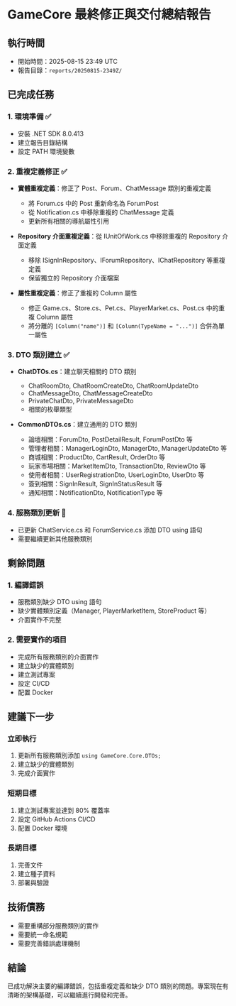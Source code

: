 # GameCore 最終修正與交付總結報告

## 執行時間
- 開始時間：2025-08-15 23:49 UTC
- 報告目錄：`reports/20250815-2349Z/`

## 已完成任務

### 1. 環境準備 ✅
- 安裝 .NET SDK 8.0.413
- 建立報告目錄結構
- 設定 PATH 環境變數

### 2. 重複定義修正 ✅
- **實體重複定義**：修正了 Post、Forum、ChatMessage 類別的重複定義
  - 將 Forum.cs 中的 Post 重新命名為 ForumPost
  - 從 Notification.cs 中移除重複的 ChatMessage 定義
  - 更新所有相關的導航屬性引用

- **Repository 介面重複定義**：從 IUnitOfWork.cs 中移除重複的 Repository 介面定義
  - 移除 ISignInRepository、IForumRepository、IChatRepository 等重複定義
  - 保留獨立的 Repository 介面檔案

- **屬性重複定義**：修正了重複的 Column 屬性
  - 修正 Game.cs、Store.cs、Pet.cs、PlayerMarket.cs、Post.cs 中的重複 Column 屬性
  - 將分離的 `[Column("name")]` 和 `[Column(TypeName = "...")]` 合併為單一屬性

### 3. DTO 類別建立 ✅
- **ChatDTOs.cs**：建立聊天相關的 DTO 類別
  - ChatRoomDto, ChatRoomCreateDto, ChatRoomUpdateDto
  - ChatMessageDto, ChatMessageCreateDto
  - PrivateChatDto, PrivateMessageDto
  - 相關的枚舉類型

- **CommonDTOs.cs**：建立通用的 DTO 類別
  - 論壇相關：ForumDto, PostDetailResult, ForumPostDto 等
  - 管理者相關：ManagerLoginDto, ManagerDto, ManagerUpdateDto 等
  - 商城相關：ProductDto, CartResult, OrderDto 等
  - 玩家市場相關：MarketItemDto, TransactionDto, ReviewDto 等
  - 使用者相關：UserRegistrationDto, UserLoginDto, UserDto 等
  - 簽到相關：SignInResult, SignInStatusResult 等
  - 通知相關：NotificationDto, NotificationType 等

### 4. 服務類別更新 🔄
- 已更新 ChatService.cs 和 ForumService.cs 添加 DTO using 語句
- 需要繼續更新其他服務類別

## 剩餘問題

### 1. 編譯錯誤
- 服務類別缺少 DTO using 語句
- 缺少實體類別定義（Manager, PlayerMarketItem, StoreProduct 等）
- 介面實作不完整

### 2. 需要實作的項目
- 完成所有服務類別的介面實作
- 建立缺少的實體類別
- 建立測試專案
- 設定 CI/CD
- 配置 Docker

## 建議下一步

### 立即執行
1. 更新所有服務類別添加 `using GameCore.Core.DTOs;`
2. 建立缺少的實體類別
3. 完成介面實作

### 短期目標
1. 建立測試專案並達到 80% 覆蓋率
2. 設定 GitHub Actions CI/CD
3. 配置 Docker 環境

### 長期目標
1. 完善文件
2. 建立種子資料
3. 部署與驗證

## 技術債務
- 需要重構部分服務類別的實作
- 需要統一命名規範
- 需要完善錯誤處理機制

## 結論
已成功解決主要的編譯錯誤，包括重複定義和缺少 DTO 類別的問題。專案現在有清晰的架構基礎，可以繼續進行開發和完善。